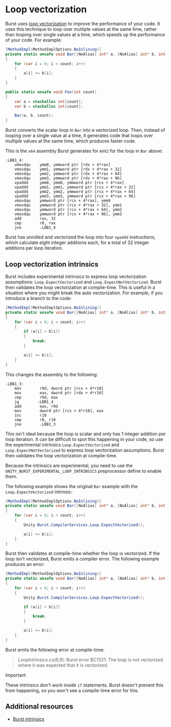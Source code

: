 # Loop vectorization

Burst uses [loop vectorization](https://llvm.org/docs/Vectorizers.html#loop-vectorizer) to improve the performance of your code. It uses this technique to loop over multiple values at the same time, rather than looping over single values at a time, which speeds up the performance of your code. For example:

``` c#
[MethodImpl(MethodImplOptions.NoInlining)]
private static unsafe void Bar([NoAlias] int* a, [NoAlias] int* b, int count)
{
    for (var i = 0; i < count; i++)
    {
        a[i] += b[i];
    }
}

public static unsafe void Foo(int count)
{
    var a = stackalloc int[count];
    var b = stackalloc int[count];

    Bar(a, b, count);
}
```

Burst converts the scalar loop in `Bar` into a vectorized loop. Then, instead of looping over a single value at a time, it generates code that loops over multiple values at the same time, which produces faster code. 

This is the `x64` assembly Burst generates for `AVX2` for the loop in `Bar` above:

```x86asm
.LBB1_4:
    vmovdqu    ymm0, ymmword ptr [rdx + 4*rax]
    vmovdqu    ymm1, ymmword ptr [rdx + 4*rax + 32]
    vmovdqu    ymm2, ymmword ptr [rdx + 4*rax + 64]
    vmovdqu    ymm3, ymmword ptr [rdx + 4*rax + 96]
    vpaddd     ymm0, ymm0, ymmword ptr [rcx + 4*rax]
    vpaddd     ymm1, ymm1, ymmword ptr [rcx + 4*rax + 32]
    vpaddd     ymm2, ymm2, ymmword ptr [rcx + 4*rax + 64]
    vpaddd     ymm3, ymm3, ymmword ptr [rcx + 4*rax + 96]
    vmovdqu    ymmword ptr [rcx + 4*rax], ymm0
    vmovdqu    ymmword ptr [rcx + 4*rax + 32], ymm1
    vmovdqu    ymmword ptr [rcx + 4*rax + 64], ymm2
    vmovdqu    ymmword ptr [rcx + 4*rax + 96], ymm3
    add        rax, 32
    cmp        r8, rax
    jne        .LBB1_4
```

Burst has unrolled and vectorized the loop into four `vpaddd` instructions, which calculate eight integer additions each, for a total of 32 integer additions per loop iteration.

## Loop vectorization intrinsics

Burst includes experimental intrinsics to express loop vectorization assumptions: `Loop.ExpectVectorized` and `Loop.ExpectNotVectorized`. Burst then validates the loop vectorization at compile-time. This is useful in a situation where you might break the auto vectorization. For example, if you introduce a branch to the code:

``` c#
[MethodImpl(MethodImplOptions.NoInlining)]
private static unsafe void Bar([NoAlias] int* a, [NoAlias] int* b, int count)
{
    for (var i = 0; i < count; i++)
    {
        if (a[i] > b[i])
        {
            break;
        }

        a[i] += b[i];
    }
}
```

This changes the assembly to the following:

```x86asm
.LBB1_3:
    mov        r9d, dword ptr [rcx + 4*r10]
    mov        eax, dword ptr [rdx + 4*r10]
    cmp        r9d, eax
    jg        .LBB1_4
    add        eax, r9d
    mov        dword ptr [rcx + 4*r10], eax
    inc        r10
    cmp        r8, r10
    jne        .LBB1_3
```

This isn't ideal because the loop is scalar and only has 1 integer addition per loop iteration. It can be difficult to spot this happening in your code, so use the experimental intrinsics `Loop.ExpectVectorized` and `Loop.ExpectNotVectorized` to express loop vectorization assumptions. Burst then validates the loop vectorization at compile-time.

Because the intrinsics are experimental, you need to use the `UNITY_BURST_EXPERIMENTAL_LOOP_INTRINSICS` preprocessor define to enable them.

The following example shows the original `Bar` example with the `Loop.ExpectVectorized` intrinsic:

``` c#
[MethodImpl(MethodImplOptions.NoInlining)]
private static unsafe void Bar([NoAlias] int* a, [NoAlias] int* b, int count)
{
    for (var i = 0; i < count; i++)
    {
        Unity.Burst.CompilerServices.Loop.ExpectVectorized();

        a[i] += b[i];
    }
}
```

Burst then validates at compile-time whether the loop is vectorized. If the loop isn't vectorized, Burst emits a compiler error. The following example produces an error:

``` c#
[MethodImpl(MethodImplOptions.NoInlining)]
private static unsafe void Bar([NoAlias] int* a, [NoAlias] int* b, int count)
{
    for (var i = 0; i < count; i++)
    {
        Unity.Burst.CompilerServices.Loop.ExpectVectorized();

        if (a[i] > b[i])
        {
            break;
        }

        a[i] += b[i];
    }
}
```

Burst emits the following error at compile-time:

>LoopIntrinsics.cs(6,9): Burst error BC1321: The loop is not vectorized where it was expected that it is vectorized.

>[!IMPORTANT]
>These intrinsics don't work inside `if` statements. Burst doesn't prevent this from happening, so you won't see a compile-time error for this.

## Additional resources

* [Burst intrinsics](csharp-burst-intrinsics.md)